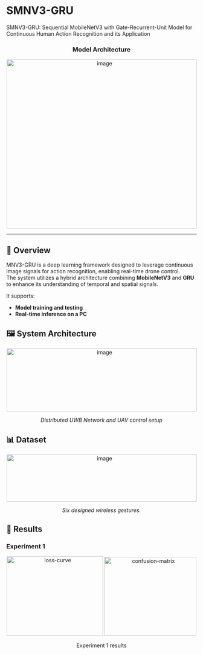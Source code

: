 # SMNV3-GRU
SMNV3-GRU: Sequential MobileNetV3 with Gate-Recurrent-Unit Model for Continuous Human Action Recognition and its Application

<h3 align="center">Model Architecture</h3>

<p align="center">
<img width="503" height="447" alt="image" src="https://github.com/user-attachments/assets/1cd7e7ec-6193-46ab-ad8e-be4168e2b198" />

</p>

---

## 📘 Overview
MNV3-GRU is a deep learning framework designed to leverage continuous image signals for action recognition, enabling real-time drone control.  
The system utilizes a hybrid architecture combining **MobileNetV3** and **GRU** to enhance its understanding of temporal and spatial signals.

It supports:

- **Model training and testing**  
- **Real-time inference on a PC**

## 🖼️ System Architecture

<p align="center">
  <img width="503" height="167" alt="image" src="https://github.com/user-attachments/assets/ab33b6ec-d89a-40b6-af7c-8e8a808a3ac1" />

</p>

<p align="center"><i> Distributed UWB Network and UAV control setup</i></p>

## 📊 Dataset
<p align="center">
<img width="503" height="125" alt="image" src="https://github.com/user-attachments/assets/7695f448-0fd9-44db-8380-5511f6715c39" />
</p>
<p align="center"><i> Six designed wireless gestures.</i></p>

## 🧪 Results

### Experiment 1
<p align="center">
  <img width="255" height="210" alt="loss-curve" src="https://github.com/user-attachments/assets/ea88ade5-4119-4a5e-bd08-c23e29214533" />
  <img width="244" height="208" alt="confusion-matrix" src="https://github.com/user-attachments/assets/0576a573-6782-481b-ab7c-dfda05055111" />
</p>

<p align="center">Experiment 1 results </i></p>

